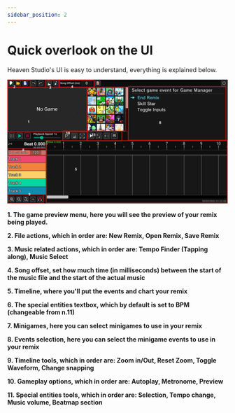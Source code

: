 ```yaml
---
sidebar_position: 2
---
```


# Quick overlook on the UI

Heaven Studio's UI is easy to understand, everything is explained below.

![ui](/img/docs/ui.png)

**1. The game preview menu, here you will see the preview of your remix being played.**

**2. File actions, which in order are: New Remix, Open Remix, Save Remix**

**3. Music related actions, which in order are: Tempo Finder (Tapping along), Music Select**

**4. Song offset, set how much time (in milliseconds) between the start of the music file and the start of the actual music**

**5. Timeline, where you'll put the events and chart your remix**

**6. The special entities textbox, which by default is set to BPM (changeable from n.11)**

**7. Minigames, here you can select minigames to use in your remix**

**8. Events selection, here you can select the minigame events to use in your remix**

**9. Timeline tools, which in order are: Zoom in/Out, Reset Zoom, Toggle Waveform, Change snapping**

**10. Gameplay options, which in order are: Autoplay, Metronome, Preview**

**11. Special entities tools, which in order are: Selection, Tempo change, Music volume, Beatmap section**
